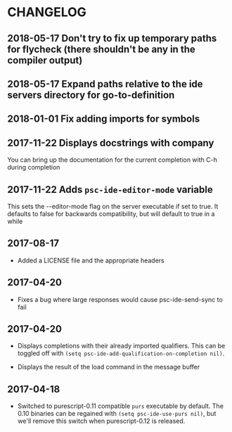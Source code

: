 # CHANGELOG

## 2018-05-17 Don't try to fix up temporary paths for flycheck (there shouldn't be any in the compiler output)
## 2018-05-17 Expand paths relative to the ide servers directory for go-to-definition

## 2018-01-01 Fix adding imports for symbols

## 2017-11-22 Displays docstrings with company
You can bring up the documentation for the current completion with C-h during
completion

## 2017-11-22 Adds `psc-ide-editor-mode` variable
This sets the --editor-mode flag on the server executable if set to true. It
defaults to false for backwards compatibility, but will default to true in a
while

## 2017-08-17
- Added a LICENSE file and the appropriate headers

## 2017-04-20
- Fixes a bug where large responses would cause psc-ide-send-sync to fail

## 2017-04-20
- Displays completions with their already imported qualifiers. This can be toggled
off with `(setq psc-ide-add-qualification-on-completion nil)`.

- Displays the result of the load command in the message buffer

## 2017-04-18
- Switched to purescript-0.11 compatible `purs` executable by default. The 0.10
binaries can be regained with `(setq psc-ide-use-purs nil)`, but we'll remove
this switch when purescript-0.12 is released.
